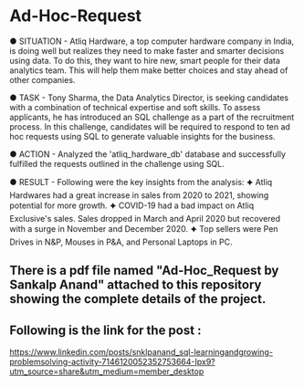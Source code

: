 # Ad-Hoc-Request

● SITUATION - Atliq Hardware, a top computer hardware company in India, is doing well but realizes they need to make faster and smarter decisions using data. To do this, they want to hire new, smart people for their data analytics team. This will help them make better choices and stay ahead of other companies.

● TASK - Tony Sharma, the Data Analytics Director, is seeking candidates with a combination of technical expertise and soft skills. To assess applicants, he has introduced an SQL challenge as a part of the recruitment process. In this challenge, candidates will be required to respond to ten ad hoc requests using SQL to generate valuable insights for the business. 

● ACTION - Analyzed the 'atliq_hardware_db' database and successfully fulfilled the requests outlined in the challenge using SQL.

● RESULT - Following were the key insights from the analysis:
             🟆 Atliq Hardwares had a great increase in sales from 2020 to 2021, showing potential for more growth.
             🟆 COVID-19 had a bad impact on Atliq Exclusive's sales. Sales dropped in March and April 2020 but recovered with a surge in November and December 2020.
             🟆 Top sellers were Pen Drives in N&P, Mouses in P&A, and Personal Laptops in PC.


## There is a pdf file named "Ad-Hoc_Request by Sankalp Anand" attached to this repository showing the complete details of the project.

## Following is the link for the post :
https://www.linkedin.com/posts/snklpanand_sql-learningandgrowing-problemsolving-activity-7146120052352753664-Ipx9?utm_source=share&utm_medium=member_desktop






